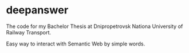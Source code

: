 # deepanswer
The code for my Bachelor Thesis at Dnipropetrovsk Nationa University of Railway Transport.

Easy way to interact with Semantic Web by simple words.

